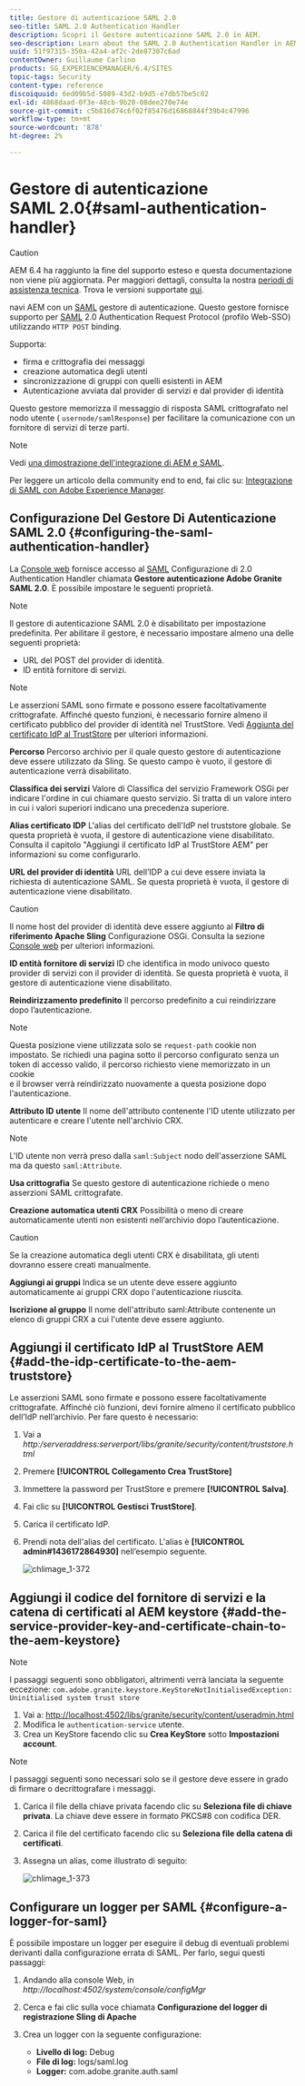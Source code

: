 ```yaml
---
title: Gestore di autenticazione SAML 2.0
seo-title: SAML 2.0 Authentication Handler
description: Scopri il Gestore autenticazione SAML 2.0 in AEM.
seo-description: Learn about the SAML 2.0 Authentication Handler in AEM.
uuid: 51f97315-350a-42a4-af2c-2de87307c6ad
contentOwner: Guillaume Carlino
products: SG_EXPERIENCEMANAGER/6.4/SITES
topic-tags: Security
content-type: reference
discoiquuid: 6ed09b5d-5089-43d2-b9d5-e7db57be5c02
exl-id: 4868daad-0f3e-48cb-9b20-08dee270e74e
source-git-commit: c5b816d74c6f02f85476d16868844f39b4c47996
workflow-type: tm+mt
source-wordcount: '878'
ht-degree: 2%

---
```


# Gestore di autenticazione SAML 2.0{#saml-authentication-handler}

>[!CAUTION]
>
>AEM 6.4 ha raggiunto la fine del supporto esteso e questa documentazione non viene più aggiornata. Per maggiori dettagli, consulta la nostra [periodi di assistenza tecnica](https://helpx.adobe.com/it/support/programs/eol-matrix.html). Trova le versioni supportate [qui](https://experienceleague.adobe.com/docs/).

navi AEM con un [SAML](http://saml.xml.org/saml-specifications) gestore di autenticazione. Questo gestore fornisce supporto per [SAML](http://saml.xml.org/saml-specifications) 2.0 Authentication Request Protocol (profilo Web-SSO) utilizzando `HTTP POST` binding.

Supporta:

* firma e crittografia dei messaggi
* creazione automatica degli utenti
* sincronizzazione di gruppi con quelli esistenti in AEM
* Autenticazione avviata dal provider di servizi e dal provider di identità

Questo gestore memorizza il messaggio di risposta SAML crittografato nel nodo utente ( `usernode/samlResponse`) per facilitare la comunicazione con un fornitore di servizi di terze parti.

>[!NOTE]
>
>Vedi [una dimostrazione dell&#39;integrazione di AEM e SAML](https://helpx.adobe.com/experience-manager/kb/simple-saml-demo.html).
>
>Per leggere un articolo della community end to end, fai clic su: [Integrazione di SAML con Adobe Experience Manager](https://helpx.adobe.com/experience-manager/using/aem63_saml.html).

## Configurazione Del Gestore Di Autenticazione SAML 2.0 {#configuring-the-saml-authentication-handler}

La [Console web](/help/sites-deploying/configuring-osgi.md) fornisce accesso al [SAML](http://saml.xml.org/saml-specifications) Configurazione di 2.0 Authentication Handler chiamata **Gestore autenticazione Adobe Granite SAML 2.0**. È possibile impostare le seguenti proprietà.

>[!NOTE]
>
>Il gestore di autenticazione SAML 2.0 è disabilitato per impostazione predefinita. Per abilitare il gestore, è necessario impostare almeno una delle seguenti proprietà:
>
>* URL del POST del provider di identità.
>* ID entità fornitore di servizi.
>


>[!NOTE]
>
>Le asserzioni SAML sono firmate e possono essere facoltativamente crittografate. Affinché questo funzioni, è necessario fornire almeno il certificato pubblico del provider di identità nel TrustStore. Vedi [Aggiunta del certificato IdP al TrustStore](/help/sites-administering/saml-2-0-authenticationhandler.md#add-the-idp-certificate-to-the-aem-truststore) per ulteriori informazioni.

**Percorso** Percorso archivio per il quale questo gestore di autenticazione deve essere utilizzato da Sling. Se questo campo è vuoto, il gestore di autenticazione verrà disabilitato.

**Classifica dei servizi** Valore di Classifica del servizio Framework OSGi per indicare l&#39;ordine in cui chiamare questo servizio. Si tratta di un valore intero in cui i valori superiori indicano una precedenza superiore.

**Alias certificato IDP** L&#39;alias del certificato dell&#39;IdP nel truststore globale. Se questa proprietà è vuota, il gestore di autenticazione viene disabilitato. Consulta il capitolo &quot;Aggiungi il certificato IdP al TrustStore AEM&quot; per informazioni su come configurarlo.

**URL del provider di identità** URL dell’IDP a cui deve essere inviata la richiesta di autenticazione SAML. Se questa proprietà è vuota, il gestore di autenticazione viene disabilitato.

>[!CAUTION]
>
>Il nome host del provider di identità deve essere aggiunto al **Filtro di riferimento Apache Sling** Configurazione OSGi. Consulta la sezione [Console web](/help/sites-deploying/configuring-osgi.md) per ulteriori informazioni.

**ID entità fornitore di servizi** ID che identifica in modo univoco questo provider di servizi con il provider di identità. Se questa proprietà è vuota, il gestore di autenticazione viene disabilitato.

**Reindirizzamento predefinito** Il percorso predefinito a cui reindirizzare dopo l’autenticazione.

>[!NOTE]
>
>Questa posizione viene utilizzata solo se `request-path` cookie non impostato. Se richiedi una pagina sotto il percorso configurato senza un token di accesso valido, il percorso richiesto viene memorizzato in un cookie\
>e il browser verrà reindirizzato nuovamente a questa posizione dopo l&#39;autenticazione.

**Attributo ID utente** Il nome dell&#39;attributo contenente l&#39;ID utente utilizzato per autenticare e creare l&#39;utente nell&#39;archivio CRX.

>[!NOTE]
>
>L&#39;ID utente non verrà preso dalla `saml:Subject` nodo dell&#39;asserzione SAML ma da questo `saml:Attribute`.

**Usa crittografia** Se questo gestore di autenticazione richiede o meno asserzioni SAML crittografate.

**Creazione automatica utenti CRX** Possibilità o meno di creare automaticamente utenti non esistenti nell’archivio dopo l’autenticazione.

>[!CAUTION]
>
>Se la creazione automatica degli utenti CRX è disabilitata, gli utenti dovranno essere creati manualmente.

**Aggiungi ai gruppi** Indica se un utente deve essere aggiunto automaticamente ai gruppi CRX dopo l&#39;autenticazione riuscita.

**Iscrizione al gruppo** Il nome dell&#39;attributo saml:Attribute contenente un elenco di gruppi CRX a cui l&#39;utente deve essere aggiunto.

## Aggiungi il certificato IdP al TrustStore AEM {#add-the-idp-certificate-to-the-aem-truststore}

Le asserzioni SAML sono firmate e possono essere facoltativamente crittografate. Affinché ciò funzioni, devi fornire almeno il certificato pubblico dell’IdP nell’archivio. Per fare questo è necessario:

1. Vai a *http:/serveraddress:serverport/libs/granite/security/content/truststore.html*
1. Premere **[!UICONTROL Collegamento Crea TrustStore]**
1. Immettere la password per TrustStore e premere **[!UICONTROL Salva]**.
1. Fai clic su **[!UICONTROL Gestisci TrustStore]**.
1. Carica il certificato IdP.
1. Prendi nota dell&#39;alias del certificato. L&#39;alias è **[!UICONTROL admin#1436172864930]** nell’esempio seguente.

   ![chlimage_1-372](assets/chlimage_1-372.png)

## Aggiungi il codice del fornitore di servizi e la catena di certificati al AEM keystore {#add-the-service-provider-key-and-certificate-chain-to-the-aem-keystore}

>[!NOTE]
>
>I passaggi seguenti sono obbligatori, altrimenti verrà lanciata la seguente eccezione: `com.adobe.granite.keystore.KeyStoreNotInitialisedException: Uninitialised system trust store`

1. Vai a: [http://localhost:4502/libs/granite/security/content/useradmin.html](http://localhost:4502/libs/granite/security/content/useradmin.html)
1. Modifica le `authentication-service` utente.
1. Crea un KeyStore facendo clic su **Crea KeyStore** sotto **Impostazioni account**.

>[!NOTE]
>
>I passaggi seguenti sono necessari solo se il gestore deve essere in grado di firmare o decrittografare i messaggi.

1. Carica il file della chiave privata facendo clic su **Seleziona file di chiave privata**. La chiave deve essere in formato PKCS#8 con codifica DER.
1. Carica il file del certificato facendo clic su **Seleziona file della catena di certificati**.
1. Assegna un alias, come illustrato di seguito:

   ![chlimage_1-373](assets/chlimage_1-373.png)

## Configurare un logger per SAML {#configure-a-logger-for-saml}

È possibile impostare un logger per eseguire il debug di eventuali problemi derivanti dalla configurazione errata di SAML. Per farlo, segui questi passaggi:

1. Andando alla console Web, in *http://localhost:4502/system/console/configMgr*
1. Cerca e fai clic sulla voce chiamata **Configurazione del logger di registrazione Sling di Apache**
1. Crea un logger con la seguente configurazione:

   * **Livello di log:** Debug
   * **File di log:** logs/saml.log
   * **Logger:** com.adobe.granite.auth.saml
